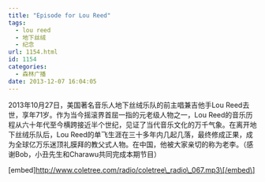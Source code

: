 ```yaml
---
title: "Episode for Lou Reed"
tags:
  - lou reed
  - 地下丝绒
  - 纪念
url: 1154.html
id: 1154
categories:
  - 森林广播
date: 2013-12-07 16:04:05
---
```


2013年10月27日，美国著名音乐人地下丝绒乐队的前主唱兼吉他手Lou Reed去世，享年71岁。作为当今摇滚界首屈一指的元老级人物之一，Lou Reed的音乐历程从六十年代至今横跨接近半个世纪，见证了当代音乐文化的万千气象。在离开地下丝绒乐队后，Lou Reed的单飞生涯在三十多年内几起几落，最终修成正果，成为全球亿万乐迷顶礼膜拜的教父式人物。在中国，他被大家亲切的称为老李。（感谢Bob，小丑先生和Charawu共同完成本期节目）   

\[embed\]http://www.coletree.com/radio/coletree\_radio\_067.mp3\[/embed\]